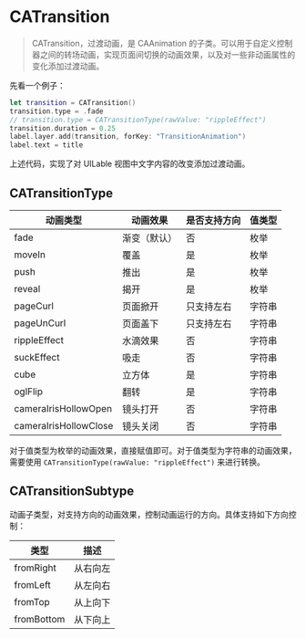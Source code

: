 # CATransition

> CATransition，过渡动画，是 CAAnimation 的子类。可以用于自定义控制器之间的转场动画，实现页面间切换的动画效果，以及对一些非动画属性的变化添加过渡动画。

先看一个例子：

```swift
let transition = CATransition()
transition.type = .fade
// transition.type = CATransitionType(rawValue: "rippleEffect")
transition.duration = 0.25
label.layer.add(transition, forKey: "TransitionAnimation")
label.text = title
```

上述代码，实现了对 UILable 视图中文字内容的改变添加过渡动画。

## CATransitionType

| 动画类型                  | 动画效果   | 是否支持方向 | 值类型 |
| --------------------- | ------ | ------ | --- |
| fade                  | 渐变（默认） | 否      | 枚举  |
| moveIn                | 覆盖     | 是      | 枚举  |
| push                  | 推出     | 是      | 枚举  |
| reveal                | 揭开     | 是      | 枚举  |
| pageCurl              | 页面掀开   | 只支持左右  | 字符串 |
| pageUnCurl            | 页面盖下   | 只支持左右  | 字符串 |
| rippleEffect          | 水滴效果   | 否      | 字符串 |
| suckEffect            | 吸走     | 否      | 字符串 |
| cube                  | 立方体    | 是      | 字符串 |
| oglFlip               | 翻转     | 是      | 字符串 |
| cameraIrisHollowOpen  | 镜头打开   | 否      | 字符串 |
| cameraIrisHollowClose | 镜头关闭   | 否      | 字符串 |

对于值类型为枚举的动画效果，直接赋值即可。对于值类型为字符串的动画效果，需要使用 `CATransitionType(rawValue: "rippleEffect")` 来进行转换。

## CATransitionSubtype

动画子类型，对支持方向的动画效果，控制动画运行的方向。具体支持如下方向控制：

| 类型         | 描述   |
| ---------- | ---- |
| fromRight  | 从右向左 |
| fromLeft   | 从左向右 |
| fromTop    | 从上向下 |
| fromBottom | 从下向上 |




